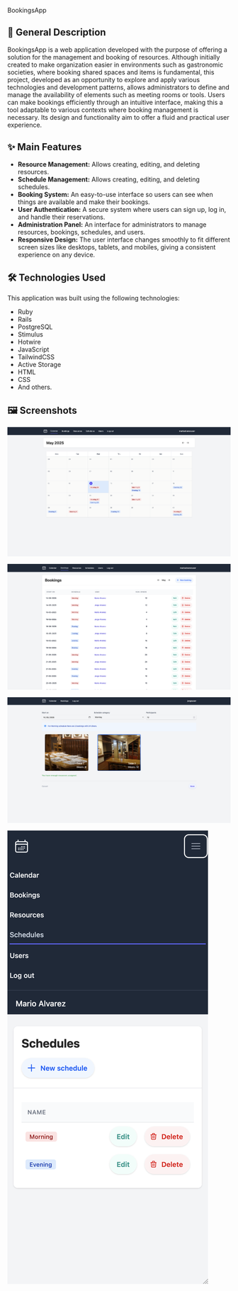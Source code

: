 BookingsApp

## 🌟 General Description

BookingsApp is a web application developed with the purpose of offering a solution for the management and booking of resources. Although initially created to make organization easier in environments such as gastronomic societies, where booking shared spaces and items is fundamental, this project, developed as an opportunity to explore and apply various technologies and development patterns, allows administrators to define and manage the availability of elements such as meeting rooms or tools. Users can make bookings efficiently through an intuitive interface, making this a tool adaptable to various contexts where booking management is necessary. Its design and functionality aim to offer a fluid and practical user experience.

## ✨ Main Features

* **Resource Management:** Allows creating, editing, and deleting resources.
* **Schedule Management:** Allows creating, editing, and deleting schedules.
* **Booking System:** An easy-to-use interface so users can see when things are available and make their bookings.
* **User Authentication:** A secure system where users can sign up, log in, and handle their reservations.
* **Administration Panel:** An interface for administrators to manage resources, bookings, schedules, and users.
* **Responsive Design:** The user interface changes smoothly to fit different screen sizes like desktops, tablets, and mobiles, giving a consistent experience on any device.

## 🛠️ Technologies Used

This application was built using the following technologies:

* Ruby
* Rails
* PostgreSQL
* Stimulus
* Hotwire
* JavaScript
* TailwindCSS
* Active Storage
* HTML
* CSS
* And others.

## 🖼️ Screenshots

![Calendar screenshot](app/assets/images/screenshots/calendar.png)


![Bookings index with an user filter screenshot](app/assets/images/screenshots/bookings_index.png)


![Bookings form screenshot](app/assets/images/screenshots/bookings_form.png)


![Schedules index with open menu in a mobile browser screenshot.](app/assets/images/screenshots/schedules_mobile.png)


